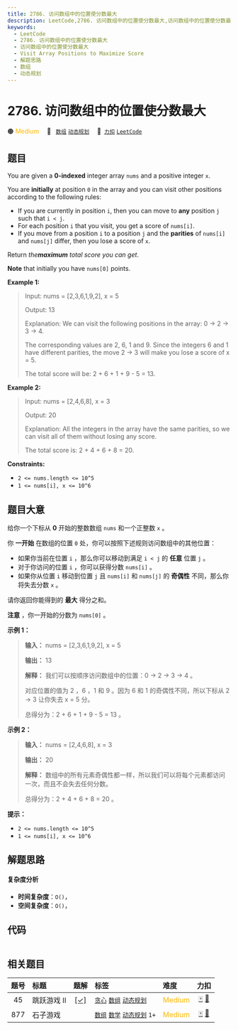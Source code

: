 ```yaml
---
title: 2786. 访问数组中的位置使分数最大
description: LeetCode,2786. 访问数组中的位置使分数最大,访问数组中的位置使分数最大,Visit Array Positions to Maximize Score,解题思路,数组,动态规划
keywords:
  - LeetCode
  - 2786. 访问数组中的位置使分数最大
  - 访问数组中的位置使分数最大
  - Visit Array Positions to Maximize Score
  - 解题思路
  - 数组
  - 动态规划
---
```


# 2786. 访问数组中的位置使分数最大

🟠 <font color=#ffb800>Medium</font>&emsp; 🔖&ensp; [`数组`](/tag/array.md) [`动态规划`](/tag/dynamic-programming.md)&emsp; 🔗&ensp;[`力扣`](https://leetcode.cn/problems/visit-array-positions-to-maximize-score) [`LeetCode`](https://leetcode.com/problems/visit-array-positions-to-maximize-score)

## 题目

You are given a **0-indexed** integer array `nums` and a positive integer `x`.

You are **initially** at position `0` in the array and you can visit other
positions according to the following rules:

  * If you are currently in position `i`, then you can move to **any** position `j` such that `i < j`.
  * For each position `i` that you visit, you get a score of `nums[i]`.
  * If you move from a position `i` to a position `j` and the **parities** of `nums[i]` and `nums[j]` differ, then you lose a score of `x`.

Return _the**maximum** total score you can get_.

**Note** that initially you have `nums[0]` points.



**Example 1:**

> Input: nums = [2,3,6,1,9,2], x = 5
> 
> Output: 13
> 
> Explanation: We can visit the following positions in the array: 0 -> 2 -> 3 -> 4.
> 
> The corresponding values are 2, 6, 1 and 9. Since the integers 6 and 1 have different parities, the move 2 -> 3 will make you lose a score of x = 5.
> 
> The total score will be: 2 + 6 + 1 + 9 - 5 = 13.

**Example 2:**

> Input: nums = [2,4,6,8], x = 3
> 
> Output: 20
> 
> Explanation: All the integers in the array have the same parities, so we can visit all of them without losing any score.
> 
> The total score is: 2 + 4 + 6 + 8 = 20.

**Constraints:**

  * `2 <= nums.length <= 10^5`
  * `1 <= nums[i], x <= 10^6`


## 题目大意

给你一个下标从 **0**  开始的整数数组 `nums` 和一个正整数 `x` 。

你 **一开始**  在数组的位置 `0` 处，你可以按照下述规则访问数组中的其他位置：

  * 如果你当前在位置 `i` ，那么你可以移动到满足 `i < j` 的 **任意**  位置 `j` 。
  * 对于你访问的位置 `i` ，你可以获得分数 `nums[i]` 。
  * 如果你从位置 `i` 移动到位置 `j` 且 `nums[i]` 和 `nums[j]` 的 **奇偶性**  不同，那么你将失去分数 `x` 。

请你返回你能得到的 **最大**  得分之和。

**注意**  ，你一开始的分数为 `nums[0]` 。



**示例 1：**

> 
> 
> 
> 
> 
> **输入：** nums = [2,3,6,1,9,2], x = 5
> 
> **输出：** 13
> 
> **解释：** 我们可以按顺序访问数组中的位置：0 -> 2 -> 3 -> 4 。
> 
> 对应位置的值为 2 ，6 ，1 和 9 。因为 6 和 1 的奇偶性不同，所以下标从 2 -> 3 让你失去 x = 5 分。
> 
> 总得分为：2 + 6 + 1 + 9 - 5 = 13 。
> 
> 

**示例 2：**

> 
> 
> 
> 
> 
> **输入：** nums = [2,4,6,8], x = 3
> 
> **输出：** 20
> 
> **解释：** 数组中的所有元素奇偶性都一样，所以我们可以将每个元素都访问一次，而且不会失去任何分数。
> 
> 总得分为：2 + 4 + 6 + 8 = 20 。
> 
> 



**提示：**

  * `2 <= nums.length <= 10^5`
  * `1 <= nums[i], x <= 10^6`


## 解题思路

#### 复杂度分析

- **时间复杂度**：`O()`，
- **空间复杂度**：`O()`，

## 代码

```javascript

```

## 相关题目

<!-- prettier-ignore -->
| 题号 | 标题 | 题解 | 标签 | 难度 | 力扣 |
| :------: | :------ | :------: | :------ | :------ | :------: |
| 45 | 跳跃游戏 II | [[✓]](/problem/0045.md) |  [`贪心`](/tag/greedy.md) [`数组`](/tag/array.md) [`动态规划`](/tag/dynamic-programming.md) | <font color=#ffb800>Medium</font> | [🀄️](https://leetcode.cn/problems/jump-game-ii) [🔗](https://leetcode.com/problems/jump-game-ii) |
| 877 | 石子游戏 |  |  [`数组`](/tag/array.md) [`数学`](/tag/math.md) [`动态规划`](/tag/dynamic-programming.md) `1+` | <font color=#ffb800>Medium</font> | [🀄️](https://leetcode.cn/problems/stone-game) [🔗](https://leetcode.com/problems/stone-game) |